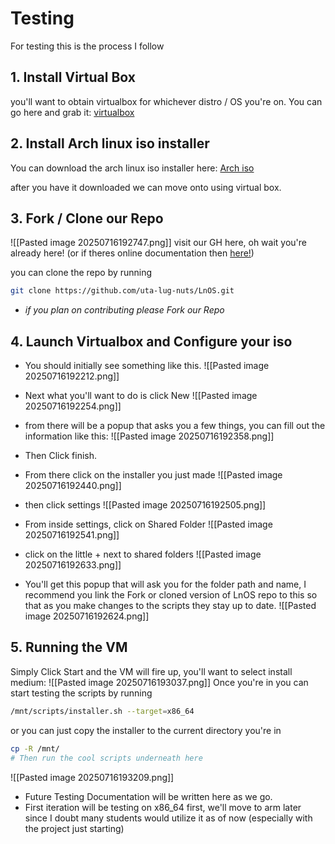 # Testing

For testing this is the process I follow

## 1. Install Virtual Box

you'll want to obtain virtualbox for whichever distro / OS you're on. 
You can go here and grab it: [virtualbox](https://www.virtualbox.org/wiki/Downloads) 

## 2. Install Arch linux iso installer

You can download the arch linux iso installer here: [Arch iso](https://archlinux.org/download/)

after you have it downloaded we can move onto using virtual box.

## 3. Fork / Clone our Repo

![[Pasted image 20250716192747.png]]
visit our GH here, oh wait you're already here! (or if theres online documentation then [here!](https://github.com/uta-lug-nuts/LnOS?tab=readme-ov-file#))

you can clone the repo by running
```bash
git clone https://github.com/uta-lug-nuts/LnOS.git
```
* *if you plan on contributing please Fork our Repo*
## 4. Launch Virtualbox and Configure your iso

* You should initially see something like this.
![[Pasted image 20250716192212.png]]
* Next what you'll want to do is click New ![[Pasted image 20250716192254.png]]

* from there will be a popup that asks you a few things, you can fill out the information like this:
![[Pasted image 20250716192358.png]]
* Then Click finish.

* From there click on the installer you just made
![[Pasted image 20250716192440.png]]
* then click settings ![[Pasted image 20250716192505.png]]

* From inside settings, click on Shared Folder
![[Pasted image 20250716192541.png]]
* click on the little + next to shared folders
![[Pasted image 20250716192633.png]]
* You'll get this popup that will ask you for the folder path and name, I recommend you link the Fork or cloned version of LnOS repo to this so that as you make changes to the scripts they stay up to date. 
![[Pasted image 20250716192624.png]]

## 5. Running the VM
Simply Click Start and the VM will fire up, you'll want to select install medium:
![[Pasted image 20250716193037.png]]
Once you're in you can start testing the scripts by running 
```bash
/mnt/scripts/installer.sh --target=x86_64
```
or you can just copy the installer to the current directory you're in
```bash
cp -R /mnt/
# Then run the cool scripts underneath here
```

![[Pasted image 20250716193209.png]]

* Future Testing Documentation will be written here as we go.
* First iteration will be testing on x86_64 first, we'll move to arm later since I doubt many students would utilize it as of now (especially with the project just starting)